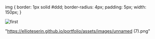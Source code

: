 img {
  border: 1px solid #ddd;
  border-radius: 4px;
  padding: 5px;
  width: 150px;
}

<img src="https://ellioteserin.github.io/portfolio/assets/images/unnamed (7).png" alt="first">

"https://ellioteserin.github.io/portfolio/assets/images/unnamed (7).png"
